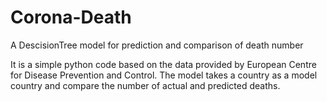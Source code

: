 # Corona-Death
A DescisionTree model for prediction and comparison of death number

It is a simple python code based on the data provided by European Centre for Disease Prevention and Control. The model takes a country as a model country and compare the number of actual and predicted deaths. 
